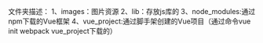 文件夹描述：
1、images：图片资源
2、lib：存放js库的
3、node_modules:通过npm下载的Vue框架
4、vue_project:通过脚手架创建的Vue项目（通过命令vue init webpack vue_project下载的）
